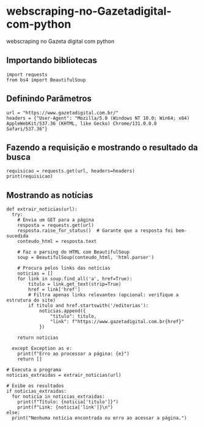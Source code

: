 # webscraping-no-Gazetadigital-com-python
webscraping no Gazeta digital com python

## Importando bibliotecas
    import requests
    from bs4 import BeautifulSoup

## Definindo Parâmetros
    url = "https://www.gazetadigital.com.br/"
    headers = {"User-Agent": "Mozilla/5.0 (Windows NT 10.0; Win64; x64) AppleWebKit/537.36 (KHTML, like Gecko) Chrome/131.0.0.0 Safari/537.36"}

## Fazendo a requisição e mostrando o resultado da busca
    requisicao = requests.get(url, headers=headers)
    print(requisicao)

## Mostrando as notícias

    def extrair_noticias(url):
      try:
        # Envia um GET para a página
        resposta = requests.get(url)
        resposta.raise_for_status()  # Garante que a resposta foi bem-sucedida
        conteudo_html = resposta.text

        # Faz o parsing do HTML com BeautifulSoup
        soup = BeautifulSoup(conteudo_html, 'html.parser')

        # Procura pelos links das notícias
        noticias = []
        for link in soup.find_all('a', href=True):
            titulo = link.get_text(strip=True)
            href = link['href']
            # Filtra apenas links relevantes (opcional: verifique a estrutura do site)
            if titulo and href.startswith('/editorias'):
                noticias.append({
                    "titulo": titulo,
                    "link": f"https://www.gazetadigital.com.br{href}"
                })

        return noticias

      except Exception as e:
        print(f"Erro ao processar a página: {e}")
        return []

    # Executa o programa
    noticias_extraidas = extrair_noticias(url)

    # Exibe os resultados
    if noticias_extraidas:
      for noticia in noticias_extraidas:
        print(f"Título: {noticia['titulo']}")
        print(f"Link: {noticia['link']}\n")
    else:
      print("Nenhuma notícia encontrada ou erro ao acessar a página.")
